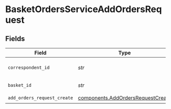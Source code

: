 # BasketOrdersServiceAddOrdersRequest


## Fields

| Field                                                                                  | Type                                                                                   | Required                                                                               | Description                                                                            | Example                                                                                |
| -------------------------------------------------------------------------------------- | -------------------------------------------------------------------------------------- | -------------------------------------------------------------------------------------- | -------------------------------------------------------------------------------------- | -------------------------------------------------------------------------------------- |
| `correspondent_id`                                                                     | *str*                                                                                  | :heavy_check_mark:                                                                     | The correspondent id.                                                                  | 01HPMZZM6RKMVZA1JQ63RQKJRP                                                             |
| `basket_id`                                                                            | *str*                                                                                  | :heavy_check_mark:                                                                     | The basket id.                                                                         | fffd326-72fa-4d2b-bd1f-45384fe5d521                                                    |
| `add_orders_request_create`                                                            | [components.AddOrdersRequestCreate](../../models/components/addordersrequestcreate.md) | :heavy_check_mark:                                                                     | N/A                                                                                    |                                                                                        |